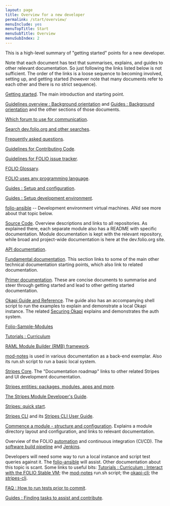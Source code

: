 ```yaml
---
layout: page
title: Overview for a new developer
permalink: /start/overview/
menuInclude: yes
menuTopTitle: Start
menuSubTitle: Overview
menuSubIndex: 2
---
```


This is a high-level summary of "getting started" points for a new developer.

Note that each document has text that summarises, explains, and guides to other relevant documentation. So just following the links listed below is not sufficient. The order of the links is a loose sequence to becoming involved, setting up, and getting started (however note that many documents refer to each other and there is no strict sequence).

[Getting started](/start/).
The main introduction and starting point.

[Guidelines overview : Background orientation](/guidelines/#background-orientation)
and
[Guides : Background orientation](/guides/#background-orientation)
and the other sections of those documents.

[Which forum to use for communication](/guidelines/which-forum/).

[Search dev.folio.org and other searches](/search/).

[Frequently asked questions](/faqs/).

[Guidelines for Contributing Code](/guidelines/contributing/).

[Guidelines for FOLIO issue tracker](/guidelines/issue-tracker/).

[FOLIO Glossary](/reference/glossary/).

[FOLIO uses any programming language](/guides/any-programming-language/).

[Guides : Setup and configuration](/guides/#setup-and-configuration).

[Guides : Setup development environment](/guides/developer-setup/).

[folio-ansible](https://github.com/folio-org/folio-ansible)
-- Development environment virtual machines.
ANd see more about that topic below.

[Source Code](/source-code/).
Overview descriptions and links to all repositories.
As explained there, each separate module also has a README with specific documentation.
Module documentation is kept with the relevant repository, while broad and project-wide documentation is here at the dev.folio.org site.

[API documentation](/reference/api/).

[Fundamental documentation](/start/#fundamental-documentation).
This section links to some of the main other technical documentation starting points, which also link to related documentation.

[Primer documentation](/start/#primer-documentation).
These are concise documents to summarise and steer through getting started and lead to other getting started documentation.

[Okapi Guide and Reference](https://github.com/folio-org/okapi/blob/master/doc/guide.md).
The guide also has an accompanying shell script to run the examples to explain
and demonstrate a local Okapi instance.
The related [Securing Okapi](https://github.com/folio-org/okapi/blob/master/doc/guide.md#securing-okapi) explains and demonstrates the auth system.

[Folio-Sample-Modules](https://github.com/folio-org/folio-sample-modules)

[Tutorials : Curriculum](/tutorials/curriculum/)

[RAML Module Builder (RMB) framework](https://github.com/folio-org/raml-module-builder).

[mod-notes](https://github.com/folio-org/mod-notes) is
used in various documentation as a back-end exemplar.
Also its run.sh script to run a basic local system. 

[Stripes Core](https://github.com/folio-org/stripes-core/blob/master/README.md).
The "Documentation roadmap" links to other related Stripes and UI development documentation.

[Stripes entities: packages, modules, apps and more](https://github.com/folio-org/stripes-core/blob/master/doc/modules-apps-etc.md).

[The Stripes Module Developer's Guide](https://github.com/folio-org/stripes-core/blob/master/doc/dev-guide.md).

[Stripes: quick start](https://github.com/folio-org/stripes-core/blob/master/doc/quick-start.md).

[Stripes CLI](https://github.com/folio-org/stripes-cli)
and its [Stripes CLI User Guide](https://github.com/folio-org/stripes-cli/blob/master/doc/user-guide.md).

[Commence a module - structure and configuration](/guides/commence-a-module/).
Explains a module directory layout and configuration, and links to relevant documentation.

Overview of the FOLIO [automation](/guides/automation/) and continuous integration (CI/CD).
The [software build pipeline](/guides/automation/#software-build-pipeline)
and [Jenkins](/guides/automation/#jenkins).

Developers will need some way to run a local instance and script test queries against it. The [folio-ansible](https://github.com/folio-org/folio-ansible) will assist. Other documentation about this topic is scant. Some links to useful bits:
[Tutorials : Curriculum : Interact with the FOLIO Stable VM](/tutorials/curriculum/06-vm-stable/);
the [mod-notes](https://github.com/folio-org/mod-notes) run.sh script;
the [okapi-cli](https://github.com/folio-org/okapi-cli);
the [stripes-cli](https://github.com/folio-org/stripes-cli).

[FAQ : How to run tests prior to commit](/faqs/how-to-test-prior-to-commit/).

[Guides : Finding tasks to assist and contribute](/guides/find-tasks/).
